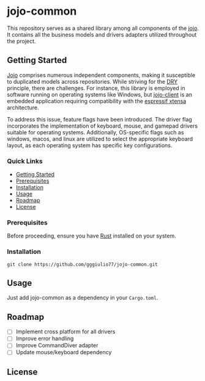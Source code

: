 # jojo-common

This repository serves as a shared library among all components of the [jojo](https://github.com/gggiulio77/jojo). It contains all the business models and drivers adapters utilized throughout the project. 

## Getting Started

[Jojo](https://github.com/gggiulio77/jojo) comprises numerous independent components, making it susceptible to duplicated models across repositories. While striving for the [DRY](https://en.wikipedia.org/wiki/Don%27t_repeat_yourself) principle, there are challenges. For instance, this library is employed in software running on operating systems like Windows, but [jojo-client](https://github.com/gggiulio77/jojo-client) is an embedded application requiring compatibility with the [espressif xtensa](https://www.espressif.com/en/products/socs/esp32-s3) architecture.

To address this issue, feature flags have been introduced. The driver flag incorporates the implementation of keyboard, mouse, and gamepad drivers suitable for operating systems. Additionally, OS-specific flags such as windows, macos, and linux are utilized to select the appropriate keyboard layout, as each operating system has specific key configurations.

### Quick Links

- [Getting Started](#getting-started)
- [Prerequisites](#prerequisites)
- [Installation](#installation)
- [Usage](#usage)
- [Roadmap](#roadmap)
- [License](#license)

### Prerequisites

Before proceeding, ensure you have [Rust](https://www.rust-lang.org/tools/install) installed on your system.

### Installation

`git clone https://github.com/gggiulio77/jojo-common.git`

## Usage

Just add jojo-common as a dependency in your `Cargo.toml`.

## Roadmap

- [ ] Implement cross platform for all drivers
- [ ] Improve error handling
- [ ] Improve CommandDiver adapter
- [ ] Update mouse/keyboard dependency

## License